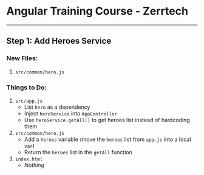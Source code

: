 # Angular Training Course - Zerrtech
-----

## Step 1: Add Heroes Service

### New Files:
1. `src/common/hero.js`

### Things to Do:
1. `src/app.js`
   * List `hero` as a dependency
   * Inject `heroService` into `AppController`
   * Use `heroService.getAll()` to get heroes list instead of hardcoding them
2. `src/common/hero.js`
   * Add a `heroes` variable (move the `heroes` list from `app.js` into a local `var`)
   * Return the `heroes` list in the `getAll` function
3. `index.html`
   * *Nothing*
